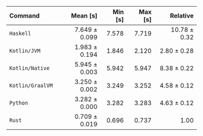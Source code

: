 | Command | Mean [s] | Min [s] | Max [s] | Relative |
|:---|---:|---:|---:|---:|
| `Haskell` | 7.649 ± 0.099 | 7.578 | 7.719 | 10.78 ± 0.32 |
| `Kotlin/JVM` | 1.983 ± 0.194 | 1.846 | 2.120 | 2.80 ± 0.28 |
| `Kotlin/Native` | 5.945 ± 0.003 | 5.942 | 5.947 | 8.38 ± 0.22 |
| `Kotlin/GraalVM` | 3.250 ± 0.002 | 3.249 | 3.252 | 4.58 ± 0.12 |
| `Python` | 3.282 ± 0.000 | 3.282 | 3.283 | 4.63 ± 0.12 |
| `Rust` | 0.709 ± 0.019 | 0.696 | 0.737 | 1.00 |
